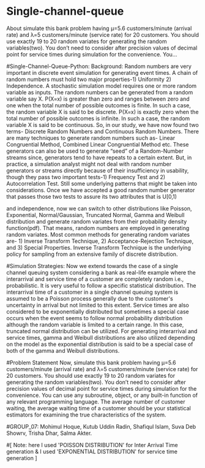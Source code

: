 # Single-channel-queue
About simulate this bank problem having µ=5.6 customers/minute (arrival rate) and λ=5 customers/minute (service rate) for 20 customers. You should use exactly 19 to 20 random variates for generating the random variables(two). You don’t need to consider after precision values of decimal point for service times during simulation for the convenience. You…

#Single-Channel-Queue-Python:
Background:
Random numbers are very important in discrete event simulation for generating event times. A chain of random numbers must hold two major properties-1) Uniformity 2) Independence. A stochastic simulation model requires one or more random variable as inputs. The random numbers can be generated from a random variable say X. P(X=x) is greater than zero and ranges between zero and one when the total number of possible outcomes is finite. In such a case, the random variable X is said to be discrete. P(X=x) is exactly zero when the total number of possible outcomes is infinite. In such a case, the random variable X is said to be continuous. So, in our study, we have now found two terms- Discrete Random Numbers and Continuous Random Numbers. There are many techniques to generate random numbers such as- Linear Congruential Method, Combined Linear Congruential Method etc. These generators can also be used to generate “seed” of a Random-Number streams since, generators tend to have repeats to a certain extent. But, in practice, a simulation analyst might not deal with random number generators or streams directly because of their insufficiency in usability, though they pass two important tests-1) Frequency Test and 2) Autocorrelation Test. Still some underlying patterns that might be taken into considerations. Once we have accepted a good random number generator that passes those two tests to assure its two attributes that is U[0,1)

and independence, now we can switch to other distributions like Poisson, Exponential, Normal/Gaussian, Truncated Normal, Gamma and Weibull distribution and generate random variates from their probability density function(pdf). That means, random numbers are employed in generating random variates. Most common methods for generating random variates are- 1) Inverse Transform Technique, 2) Acceptance-Rejection Technique, and 3) Special Properties. Inverse Transform Technique is the underlying policy for sampling from an extensive family of discrete distribution.


#Simulation Strategies:
Now we extend towards the case of a single channel queuing system considering a bank as real-life example where the interarrival and service time of a customer are completely random i.e., probabilistic. It is very useful to follow a specific statistical distribution. The interarrival time of a customer in a single channel queuing system is assumed to be a Poisson process generally due to the customer's uncertainty in arrival but not limited to this extent. Service times are also considered to be exponentially distributed but sometimes a special case occurs when the event seems to follow normal probability distribution although the random variable is limited to a certain range. In this case, truncated normal distribution can be utilized. For generating interarrival and service times, gamma and Weibull distributions are also utilized depending on the model as the exponential distribution is said to be a special case of both of the gamma and Weibull distributions.


#Problem Statement
Now, simulate this bank problem having µ=5.6 customers/minute (arrival rate) and λ=5 customers/minute (service rate) for 20 customers. You should use exactly 19 to 20 random variates for generating the random variables(two). You don’t need to consider after precision values of decimal point for service times during simulation for the convenience. You can use any subroutine, object, or any built-in function of any relevant programming language. The average number of customer waiting, the average waiting time of a customer should be your statistical estimators for examining the true characteristics of the system.


#GROUP_07:
Mohimul Hoque,
Kutub Uddin Radin,
Shafiqul Islam,
Suva Deb Showrv,
Trisha Dhar,
Salma Akter.




#[ Note: here I used 'POISSON DISTRIBUTION' for Inter Arrival Time generation & I used 'EXPONENTIAL DISTRIBUTION' for service time generation ]
